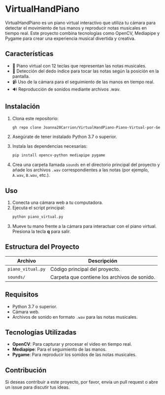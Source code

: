 # VirtualHandPiano

VirtualHandPiano es un piano virtual interactivo que utiliza tu cámara para detectar el movimiento de tus manos y reproducir notas musicales en tiempo real. Este proyecto combina tecnologías como OpenCV, Mediapipe y Pygame para crear una experiencia musical divertida y creativa.

## Características
- 🎵 Piano virtual con 12 teclas que representan las notas musicales.
- 🎹 Detección del dedo índice para tocar las notas según la posición en la pantalla.
- 📹 Uso de la cámara para el seguimiento de las manos en tiempo real.
- 🔊 Reproducción de sonidos mediante archivos .wav.

## Instalación

1. Clona este repositorio:
    ```bash
    gh repo clone Joanna20Carrion/VirtualHandPiano-Piano-Virtual-por-Gestos-de-Manos
    ```

2. Asegúrate de tener instalado Python 3.7 o superior.

3. Instala las dependencias necesarias:
    ```bash
    pip install opencv-python mediapipe pygame
    ```

4. Crea una carpeta llamada `sounds` en el directorio principal del proyecto y añade los archivos `.wav` correspondientes a las notas (por ejemplo, `A.wav`, `B.wav`, etc.).

## Uso

1. Conecta una cámara web a tu computadora.
2. Ejecuta el script principal:
    ```bash
    python piano_virtual.py
    ```
3. Mueve tu mano frente a la cámara para interactuar con el piano virtual. Presiona la tecla **q** para salir.

## Estructura del Proyecto

| Archivo           | Descripción                                   |
|-------------------|-----------------------------------------------|
| `piano_vitual.py` | Código principal del proyecto.                |
| `sounds/`         | Carpeta que contiene los archivos de sonido.  |

## Requisitos

- Python 3.7 o superior.
- Cámara web.
- Archivos de sonido en formato `.wav` para las notas musicales.

## Tecnologías Utilizadas

- **OpenCV**: Para capturar y procesar el video en tiempo real.
- **Mediapipe**: Para el seguimiento de las manos.
- **Pygame**: Para reproducir los sonidos de las notas musicales.

## Contribución

Si deseas contribuir a este proyecto, por favor, envía un pull request o abre un issue para discutir tus ideas.
